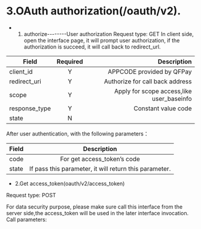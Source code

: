 #  3.OAuth authorization(/oauth/v2).
+ 1. authorize--------User authorization
Request type: GET
In client side, open the interface page, it will prompt user authorization, if the authorization is succeed, it will call back to redirect_url.

|Field|Required|Description|
| ------------- |:-------------:| ---------:|
|client_id  |Y|APPCODE provided by QFPay |
|redirect_uri  |Y|Authorize for call back address  |
| scope |Y|Apply for scope access,like user_baseinfo |
| response_type |Y|Constant value code |
|state|N||User-defined value,it will return the call-back address.|

After user authentication, with the following parameters：

|Field|Description|
| ------------- |:-------------:|
|code  |For get access_token’s code|
|state  |If pass this parameter, it will return this parameter.|

+ 2.Get access_token(oauth/v2/access_token)

Request type: POST

For data security purpose, please make sure call this interface from the server side,the access_token will be used in the later interface invocation.
Call parameters:
